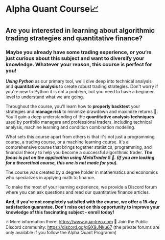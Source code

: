 # Alpha Quant Course📈
 
## Are you interested in learning about algorithmic trading strategies and quantitative finance?

### Maybe you already have some trading experience, or you’re just curious about this subject and want to diversify your knowledge. Whatever your reason, this course is perfect for you!


***Using Python*** as our primary tool, we'll dive deep into technical analysis and **quantitative analysis** to create robust trading strategies. Don't worry if you're new to Python it is not a problem, but you need to have a beginner level to understand what we are going.


Throughout the course, you'll learn how to **properly backtest** your strategies and **manage risk** to minimize drawdown and maximize returns 🚀. You'll gain a deep understanding of the **quantitative analysis techniques** used by portfolio managers and professional traders, including technical analysis, machine learning and condition combination modeling.


What sets this course apart from others is that it's not just a programming course, a trading course, or a machine learning course. It's a comprehensive course that brings together statistics, programming, and financial theory to help you become a successful algorithmic trader.
***The focus is put on the application using MetaTrader 5 💪. (If you are looking for a theoretical course, this one is not made for you).***


The course was created by a degree holder in mathematics and economics who specializes in applying math to finance.


To make the most of your learning experience, we provide a Discord forum where you can ask questions and read our quantitative finance articles.


**And, if you're not completely satisfied with the course, we offer a 15-day satisfaction guarantee. Don't miss out on this opportunity to improve your knowledge of this fascinating subject - enroll today!**


🔥 More information there: https://www.quantreo.com
👥 Join the Public Discord community: https://discord.gg/qGX9JNku67
(the private forums are only available if you follow the Alpha Quant Programm)
